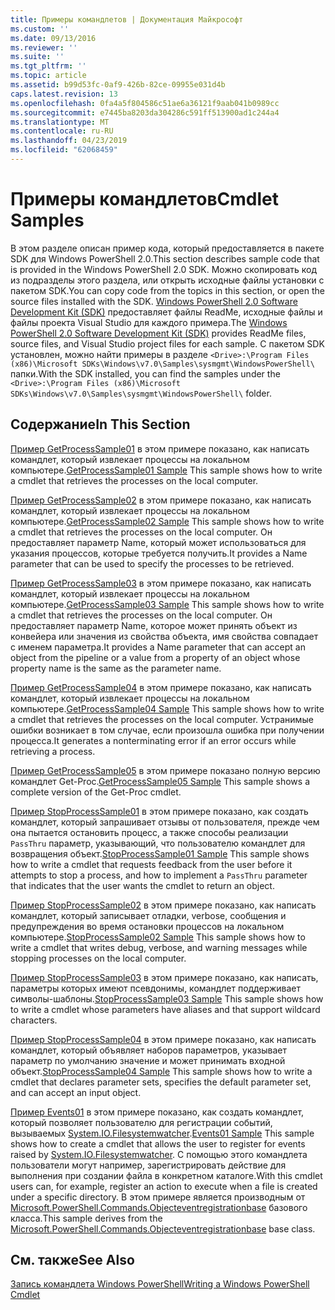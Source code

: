 ```yaml
---
title: Примеры командлетов | Документация Майкрософт
ms.custom: ''
ms.date: 09/13/2016
ms.reviewer: ''
ms.suite: ''
ms.tgt_pltfrm: ''
ms.topic: article
ms.assetid: b99d53fc-0af9-426b-82ce-09955e031d4b
caps.latest.revision: 13
ms.openlocfilehash: 0fa4a5f804586c51ae6a36121f9aab041b0989cc
ms.sourcegitcommit: e7445ba8203da304286c591ff513900ad1c244a4
ms.translationtype: MT
ms.contentlocale: ru-RU
ms.lasthandoff: 04/23/2019
ms.locfileid: "62068459"
---
```

# <a name="cmdlet-samples"></a><span data-ttu-id="2f31c-102">Примеры командлетов</span><span class="sxs-lookup"><span data-stu-id="2f31c-102">Cmdlet Samples</span></span>

<span data-ttu-id="2f31c-103">В этом разделе описан пример кода, который предоставляется в пакете SDK для Windows PowerShell 2.0.</span><span class="sxs-lookup"><span data-stu-id="2f31c-103">This section describes sample code that is provided in the Windows PowerShell 2.0 SDK.</span></span> <span data-ttu-id="2f31c-104">Можно скопировать код из подразделы этого раздела, или открыть исходные файлы установки с пакетом SDK.</span><span class="sxs-lookup"><span data-stu-id="2f31c-104">You can copy code from the topics in this section, or open the source files installed with the SDK.</span></span> <span data-ttu-id="2f31c-105">[Windows PowerShell 2.0 Software Development Kit (SDK)](https://www.microsoft.com/en-us/download/details.aspx?id=2560) предоставляет файлы ReadMe, исходные файлы и файлы проекта Visual Studio для каждого примера.</span><span class="sxs-lookup"><span data-stu-id="2f31c-105">The [Windows PowerShell 2.0 Software Development Kit (SDK)](https://www.microsoft.com/en-us/download/details.aspx?id=2560) provides ReadMe files, source files, and Visual Studio project files for each sample.</span></span> <span data-ttu-id="2f31c-106">С пакетом SDK установлен, можно найти примеры в разделе `<Drive>:\Program Files (x86)\Microsoft SDKs\Windows\v7.0\Samples\sysmgmt\WindowsPowerShell\` папки.</span><span class="sxs-lookup"><span data-stu-id="2f31c-106">With the SDK installed, you can find the samples under the `<Drive>:\Program Files (x86)\Microsoft SDKs\Windows\v7.0\Samples\sysmgmt\WindowsPowerShell\` folder.</span></span>

## <a name="in-this-section"></a><span data-ttu-id="2f31c-107">Содержание</span><span class="sxs-lookup"><span data-stu-id="2f31c-107">In This Section</span></span>

<span data-ttu-id="2f31c-108">[Пример GetProcessSample01](./getprocesssample01-sample.md) в этом примере показано, как написать командлет, который извлекает процессы на локальном компьютере.</span><span class="sxs-lookup"><span data-stu-id="2f31c-108">[GetProcessSample01 Sample](./getprocesssample01-sample.md) This sample shows how to write a cmdlet that retrieves the processes on the local computer.</span></span>

<span data-ttu-id="2f31c-109">[Пример GetProcessSample02](./getprocesssample02-sample.md) в этом примере показано, как написать командлет, который извлекает процессы на локальном компьютере.</span><span class="sxs-lookup"><span data-stu-id="2f31c-109">[GetProcessSample02 Sample](./getprocesssample02-sample.md) This sample shows how to write a cmdlet that retrieves the processes on the local computer.</span></span> <span data-ttu-id="2f31c-110">Он предоставляет параметр Name, который может использоваться для указания процессов, которые требуется получить.</span><span class="sxs-lookup"><span data-stu-id="2f31c-110">It provides a Name parameter that can be used to specify the processes to be retrieved.</span></span>

<span data-ttu-id="2f31c-111">[Пример GetProcessSample03](./getprocesssample03-sample.md) в этом примере показано, как написать командлет, который извлекает процессы на локальном компьютере.</span><span class="sxs-lookup"><span data-stu-id="2f31c-111">[GetProcessSample03 Sample](./getprocesssample03-sample.md) This sample shows how to write a cmdlet that retrieves the processes on the local computer.</span></span> <span data-ttu-id="2f31c-112">Он предоставляет параметр Name, которое может принять объект из конвейера или значения из свойства объекта, имя свойства совпадает с именем параметра.</span><span class="sxs-lookup"><span data-stu-id="2f31c-112">It provides a Name parameter that can accept an object from the pipeline or a value from a property of an object whose property name is the same as the parameter name.</span></span>

<span data-ttu-id="2f31c-113">[Пример GetProcessSample04](./getprocesssample04-sample.md) в этом примере показано, как написать командлет, который извлекает процессы на локальном компьютере.</span><span class="sxs-lookup"><span data-stu-id="2f31c-113">[GetProcessSample04 Sample](./getprocesssample04-sample.md) This sample shows how to write a cmdlet that retrieves the processes on the local computer.</span></span> <span data-ttu-id="2f31c-114">Устранимые ошибки возникает в том случае, если произошла ошибка при получении процесса.</span><span class="sxs-lookup"><span data-stu-id="2f31c-114">It generates a nonterminating error if an error occurs while retrieving a process.</span></span>

<span data-ttu-id="2f31c-115">[Пример GetProcessSample05](./getprocesssample05-sample.md) в этом примере показано полную версию командлет Get-Proc.</span><span class="sxs-lookup"><span data-stu-id="2f31c-115">[GetProcessSample05 Sample](./getprocesssample05-sample.md) This sample shows a complete version of the Get-Proc cmdlet.</span></span>

<span data-ttu-id="2f31c-116">[Пример StopProcessSample01](./stopprocesssample01-sample.md) в этом примере показано, как создать командлет, который запрашивает отзывы от пользователя, прежде чем она пытается остановить процесс, а также способы реализации `PassThru` параметр, указывающий, что пользователю командлет для возвращения объект.</span><span class="sxs-lookup"><span data-stu-id="2f31c-116">[StopProcessSample01 Sample](./stopprocesssample01-sample.md) This sample shows how to write a cmdlet that requests feedback from the user before it attempts to stop a process, and how to implement a `PassThru` parameter that indicates that the user wants the cmdlet to return an object.</span></span>

<span data-ttu-id="2f31c-117">[Пример StopProcessSample02](./stopprocesssample02-sample.md) в этом примере показано, как написать командлет, который записывает отладки, verbose, сообщения и предупреждения во время остановки процессов на локальном компьютере.</span><span class="sxs-lookup"><span data-stu-id="2f31c-117">[StopProcessSample02 Sample](./stopprocesssample02-sample.md) This sample shows how to write a cmdlet that writes debug, verbose, and warning messages while stopping processes on the local computer.</span></span>

<span data-ttu-id="2f31c-118">[Пример StopProcessSample03](./stopprocesssample03-sample.md) в этом примере показано, как написать, параметры которых имеют псевдонимы, командлет поддерживает символы-шаблоны.</span><span class="sxs-lookup"><span data-stu-id="2f31c-118">[StopProcessSample03 Sample](./stopprocesssample03-sample.md) This sample shows how to write a cmdlet whose parameters have aliases and that support wildcard characters.</span></span>

<span data-ttu-id="2f31c-119">[Пример StopProcessSample04](./stopprocesssample04-sample.md) в этом примере показано, как написать командлет, который объявляет наборов параметров, указывает параметр по умолчанию значение и может принимать входной объект.</span><span class="sxs-lookup"><span data-stu-id="2f31c-119">[StopProcessSample04 Sample](./stopprocesssample04-sample.md) This sample shows how to write a cmdlet that declares parameter sets, specifies the default parameter set, and can accept an input object.</span></span>

<span data-ttu-id="2f31c-120">[Пример Events01](./events01-sample.md) в этом примере показано, как создать командлет, который позволяет пользователю для регистрации событий, вызываемых [System.IO.Filesystemwatcher](/dotnet/api/System.IO.FileSystemWatcher).</span><span class="sxs-lookup"><span data-stu-id="2f31c-120">[Events01 Sample](./events01-sample.md) This sample shows how to create a cmdlet that allows the user to register for events raised by [System.IO.Filesystemwatcher](/dotnet/api/System.IO.FileSystemWatcher).</span></span> <span data-ttu-id="2f31c-121">С помощью этого командлета пользователи могут например, зарегистрировать действие для выполнения при создании файла в конкретном каталоге.</span><span class="sxs-lookup"><span data-stu-id="2f31c-121">With this cmdlet users can, for example, register an action to execute when a file is created under a specific directory.</span></span> <span data-ttu-id="2f31c-122">В этом примере является производным от [Microsoft.PowerShell.Commands.Objecteventregistrationbase](/dotnet/api/Microsoft.PowerShell.Commands.ObjectEventRegistrationBase) базового класса.</span><span class="sxs-lookup"><span data-stu-id="2f31c-122">This sample derives from the [Microsoft.PowerShell.Commands.Objecteventregistrationbase](/dotnet/api/Microsoft.PowerShell.Commands.ObjectEventRegistrationBase) base class.</span></span>

## <a name="see-also"></a><span data-ttu-id="2f31c-123">См. также</span><span class="sxs-lookup"><span data-stu-id="2f31c-123">See Also</span></span>

[<span data-ttu-id="2f31c-124">Запись командлета Windows PowerShell</span><span class="sxs-lookup"><span data-stu-id="2f31c-124">Writing a Windows PowerShell Cmdlet</span></span>](./writing-a-windows-powershell-cmdlet.md)
